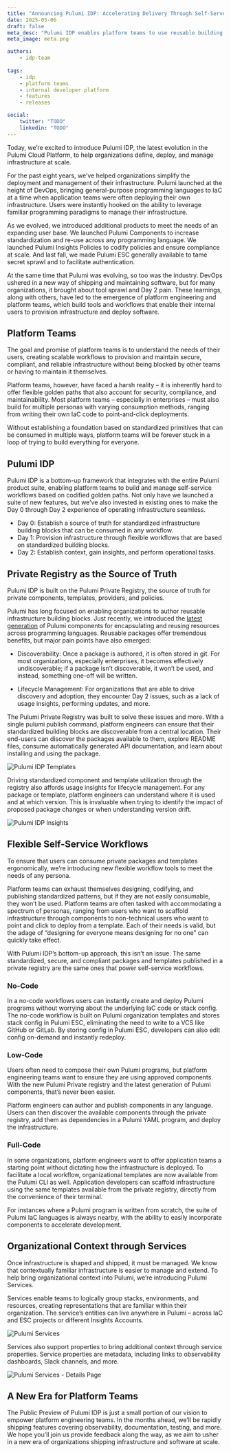 ```yaml
---
title: "Announcing Pulumi IDP: Accelerating Delivery Through Self-Serve Platforms"
date: 2025-05-06
draft: false
meta_desc: "Pulumi IDP enables platform teams to use reusable building blocks to define self-service golden paths that accelerate developer productivity while maintaining consistency, security, and compliance."
meta_image: meta.png

authors:
    - idp-team
    
tags:
    - idp
    - platform teams
    - internal developer platform
    - features
    - releases

social:
    twitter: "TODO"
    linkedin: "TODO"
---
```


Today, we’re excited to introduce Pulumi IDP, the latest evolution in the Pulumi Cloud Platform, to help organizations define, deploy, and manage infrastructure at scale.

<!--more-->

For the past eight years, we’ve helped organizations simplify the deployment and management of their infrastructure. Pulumi launched at the height of DevOps, bringing general-purpose programming languages to IaC at a time when application teams were often deploying their own infrastructure. Users were instantly hooked on the ability to leverage familiar programming paradigms to manage their infrastructure.

As we evolved, we introduced additional products to meet the needs of an expanding user base. We launched Pulumi Components to increase standardization and re-use across any programming language. We launched Pulumi Insights Policies to codify policies and ensure compliance at scale. And last fall, we made Pulumi ESC generally available to tame secret sprawl and to facilitate authentication.

At the same time that Pulumi was evolving, so too was the industry. DevOps ushered in a new way of shipping and maintaining software, but for many organizations, it brought about tool sprawl and Day 2 pain. These learnings, along with others, have led to the emergence of platform engineering and platform teams, which build tools and workflows that enable their internal users to provision infrastructure and deploy software.

## Platform Teams

The goal and promise of platform teams is to understand the needs of their users, creating scalable workflows to provision and maintain secure, compliant, and reliable infrastructure without being blocked by other teams or having to maintain it themselves.

Platform teams, however, have faced a harsh reality – it is inherently hard to offer flexible golden paths that also account for security, compliance, and maintainability. Most platform teams – especially in enterprises – must also build for multiple personas with varying consumption methods, ranging from writing their own IaC code to point-and-click deployments.

Without establishing a foundation based on standardized primitives that can be consumed in multiple ways, platform teams will be forever stuck in a loop of trying to build everything for everyone.

## Pulumi IDP

Pulumi IDP is a bottom-up framework that integrates with the entire Pulumi product suite, enabling platform teams to build and manage self-service workflows based on codified golden paths. Not only have we launched a suite of new features, but we’ve also invested in existing ones to make the Day 0 through Day 2 experience of operating infrastructure seamless.

* Day 0: Establish a source of truth for standardized infrastructure building blocks that can be consumed in any workflow.
* Day 1: Provision infrastructure through flexible workflows that are based on standardized building blocks.
* Day 2: Establish context, gain insights, and perform operational tasks.

## Private Registry as the Source of Truth

Pulumi IDP is built on the Pulumi Private Registry, the source of truth for private components, templates, providers, and policies.

Pulumi has long focused on enabling organizations to author reusable infrastructure building blocks. Just recently, we introduced the [latest generation](/blog/pulumi-components/) of Pulumi components for encapsulating and reusing resources across programming languages. Reusable packages offer tremendous benefits, but major pain points have also emerged:

* Discoverability: Once a package is authored, it is often stored in git. For most organizations, especially enterprises, it becomes effectively undiscoverable; if a package isn’t discoverable, it won’t be used, and instead, something one-off will be written.

* Lifecycle Management: For organizations that are able to drive discovery and adoption, they encounter Day 2 issues, such as a lack of usage insights, performing updates, and more.

The Pulumi Private Registry was built to solve these issues and more. With a single pulumi publish command, platform engineers can ensure that their standardized building blocks are discoverable from a central location. Their end-users can discover the packages available to them, explore README files, consume automatically generated API documentation, and learn about installing and using the package.

![Pulumi IDP Templates](registry-main.jpg)

Driving standardized component and template utilization through the registry also affords usage insights for lifecycle management. For any package or template, platform engineers can understand where it is used and at which version. This is invaluable when trying to identify the impact of proposed package changes or when understanding version drift.

![Pulumi IDP Insights](registry-insights.jpg)

## Flexible Self-Service Workflows  

To ensure that users can consume private packages and templates ergonomically, we’re introducing new flexible workflow tools to meet the needs of any persona.

Platform teams can exhaust themselves designing, codifying, and publishing standardized patterns, but if they are not easily consumable, they won’t be used. Platform teams are often tasked with accommodating a spectrum of personas, ranging from users who want to scaffold infrastructure through components to non-technical users who want to point and click to deploy from a template. Each of their needs is valid, but the adage of “designing for everyone means designing for no one” can quickly take effect.

With Pulumi IDP’s bottom-up approach, this isn’t an issue. The same standardized, secure, and compliant packages and templates published in a private registry are the same ones that power self-service workflows.

### No-Code

In a no-code workflows users can instantly create and deploy Pulumi programs without worrying about the underlying IaC code or stack config. The no-code workflow is built on Pulumi organization templates and stores stack config in Pulumi ESC, eliminating the need to write to a VCS like GitHub or GitLab. By storing config in Pulumi ESC, developers can also edit config on-demand and instantly redeploy.

### Low-Code

Users often need to compose their own Pulumi programs, but platform engineering teams want to ensure they are using approved components. With the new Pulumi Private registry and the latest generation of Pulumi components, that’s never been easier.

Platform engineers can author and publish components in any language. Users can then discover the available components through the private registry, add them as dependencies in a Pulumi YAML program, and deploy the infrastructure.

### Full-Code

In some organizations, platform engineers want to offer application teams a starting point without dictating how the infrastructure is deployed. To facilitate a local workflow, organizational templates are now available from the Pulumi CLI as well. Application developers can scaffold infrastructure using the same templates available from the private registry, directly from the convenience of their terminal.

For instances where a Pulumi program is written from scratch, the suite of Pulumi IaC languages is always nearby, with the ability to easily incorporate components to accelerate development.

## Organizational Context through Services

Once infrastructure is shaped and shipped, it must be managed. We know that contextually familiar infrastructure is easier to manage and extend. To help bring organizational context into Pulumi, we’re introducing Pulumi Services.

Services enable teams to logically group stacks, environments, and resources, creating representations that are familiar within their organization. The service’s entities can live anywhere in Pulumi – across IaC and ESC projects or different Insights Accounts.

![Pulumi Services](services-home.jpg)

Services also support properties to bring additional context through service properties. Service properties are metadata, including links to observability dashboards, Slack channels, and more.

![Pulumi Services - Details Page](services-details.jpg)

## A New Era for Platform Teams

The Public Preview of Pulumi IDP is just a small portion of our vision to empower platform engineering teams. In the months ahead, we’ll be rapidly shipping features covering observability, documentation, testing, and more. We hope you’ll join us provide feedback along the way, as we aim to usher in a new era of organizations shipping infrastructure and software at scale.
